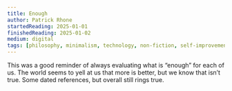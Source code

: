```yaml
---
title: Enough
author: Patrick Rhone
startedReading: 2025-01-01
finishedReading: 2025-01-02
medium: digital
tags: [philosophy, minimalism, technology, non-fiction, self-improvement]
---
```


This was a good reminder of always evaluating what is “enough” for each of us. The world seems to yell at us that more is better, but we know that isn’t true. Some dated references, but overall still rings true.
